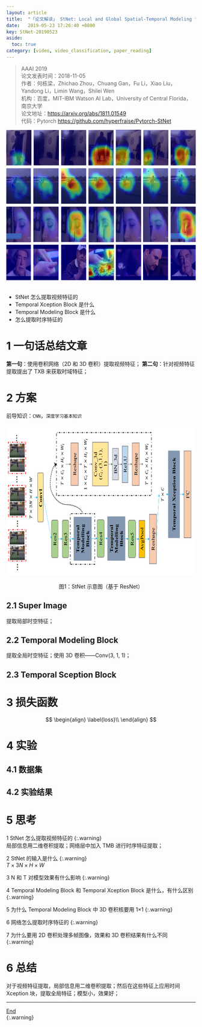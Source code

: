 ```yaml
---
layout: article
title:  "「论文解读」 StNet: Local and Global Spatial-Temporal Modeling for Action Recognition"
date:   2019-05-23 17:26:40 +0800
key: StNet-20190523
aside:
  toc: true
category: [video, video_classification, paper_reading]
---
```

<span id='head'></span>   

>AAAI 2019  
论文发表时间：2018-11-05     
作者：何栋梁，Zhichao Zhou，Chuang Gan，Fu Li，Xiao Liu，Yandong Li，Limin Wang，Shilei Wen            
机构：百度，MIT-IBM Watson AI Lab，University of Central Florida，南京大学   
论文地址：<https://arxiv.org/abs/1811.01549>  
代码：Pytorch <https://github.com/hyperfraise/Pytorch-StNet>   

<center class="half">
  <img src="/assets/images/video/claaification/classic/StNet-Local-and-Global-Spatial-Temporal-Modeling-for-AR/activaton_maps.png" height="400"/>&emsp;
</center>

- StNet 怎么提取视频特征的    
- Temporal Xception Block 是什么    
- Temporal Modeling Block 是什么    
- 怎么提取时序特征的    

# 1 一句话总结文章
**第一句**：使用卷积网络（2D 和 3D 卷积）提取视频特征；
**第二句**：针对视频特征提取提出了 TXB 来获取时域特征；    

# 2 方案
前导知识：`CNN`，`深度学习基本知识`     

<center class="half">
  <img src="/assets/images/video/claaification/classic/StNet-Local-and-Global-Spatial-Temporal-Modeling-for-AR/StNet.png" height="400"/>&emsp;<br>图1：StNet 示意图（基于 ResNet）
</center>

## 2.1 Super Image
提取局部时空特征；   

## 2.2 Temporal Modeling Block
提取全局时空特征；使用 3D 卷积——Conv(3, 1, 1)；   

## 2.3 Temporal Sception Block

# 3 损失函数
$$
\begin{align}   
 \label{loss}\\
\end{align}
$$

# 4 实验
## 4.1 数据集


## 4.2 实验结果



# 5 思考
1 StNet 怎么提取视频特征的
{:.warning}  
局部信息用二维卷积提取；网络层中加入 TMB 进行时序特征提取；   

2 StNet 的输入是什么
{:.warning}  
$T \times 3N \times H \times W$   

3 N 和 T 对模型效果有什么影响
{:.warning}  

4 Temporal Modeling Block 和 Temporal Xception Block 是什么，有什么区别
{:.warning}  

5 为什么 Temporal Modeling Block 中 3D 卷积核要用 1×1
{:.warning}  

6 网络怎么提取时序特征的
{:.warning}  

7 为什么要用 2D 卷积处理多帧图像，效果和 3D 卷积结果有什么不同
{:.warning}  

# 6 总结
对于视频特征提取，局部信息用二维卷积提取；然后在这些特征上应用时间 Xception 块，提取全局特征；模型小，效果好；       

------------------
[End](#head)   
{:.warning}  
